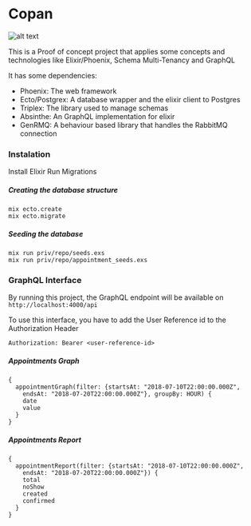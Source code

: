 # Copan
![alt text](https://i.pinimg.com/originals/35/44/91/354491986514c997a3fd46f217084d5b.jpg)

This is a Proof of concept project that applies some concepts and technologies like Elixir/Phoenix, Schema Multi-Tenancy and GraphQL

It has some dependencies:
- Phoenix: The web framework
- Ecto/Postgrex: A database wrapper and the elixir client to Postgres
- Triplex: The library used to manage schemas
- Absinthe: An GraphQL implementation for elixir
- GenRMQ: A behaviour based library that handles the RabbitMQ connection

### Instalation
Install Elixir
Run Migrations

##### Creating the database structure
```shell
mix ecto.create
mix ecto.migrate
```

##### Seeding the database
```shell
mix run priv/repo/seeds.exs
mix run priv/repo/appointment_seeds.exs
```

### GraphQL Interface
By running this project, the GraphQL endpoint will be available on `http://localhost:4000/api`

To use this interface, you have to add the User Reference id to the Authorization Header

```shell
Authorization: Bearer <user-reference-id>
```

##### Appointments Graph
```shell
{
  appointmentGraph(filter: {startsAt: "2018-07-10T22:00:00.000Z",
    endsAt: "2018-07-20T22:00:00.000Z"}, groupBy: HOUR) {
    date
    value
  }
}
```

##### Appointments Report
```shell
{
  appointmentReport(filter: {startsAt: "2018-07-10T22:00:00.000Z",
    endsAt: "2018-07-20T22:00:00.000Z"}) {
    total
    noShow
    created
    confirmed
  }
}
```
